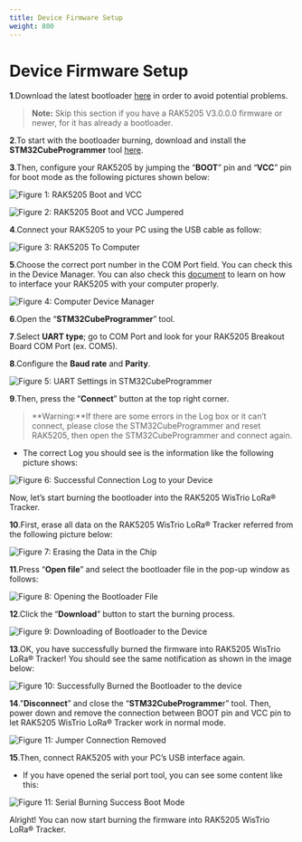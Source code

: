 ```yaml
---
title: Device Firmware Setup
weight: 800
---
```


# Device Firmware Setup

**1**.Download the latest bootloader [here](https://downloads.rakwireless.com/en/LoRa/WisTrio-LoRa-RAK5205/Firmware/) in order to avoid potential problems.

>**Note:** Skip this section if you have a RAK5205 V3.0.0.0 firmware or newer, for it has already a bootloader.

**2**.To start with the bootloader burning, download and install the **STM32CubeProgrammer** tool [here](https://www.st.com/content/st_com/en/products/development-tools/software-development-tools/stm32-software-development-tools/stm32-programmers/stm32cubeprog.html#overview).

**3**.Then, configure your RAK5205 by jumping the “**BOOT**” pin and “**VCC**” pin for boot mode as the following pictures shown below:

![Figure 1: RAK5205 Boot and VCC ](images/bootvcc.jpg)

![Figure 2: RAK5205 Boot and VCC Jumpered ](images/bootvccjumper.jpg)
 
**4**.Connect your RAK5205 to your PC using the USB cable as follow:

![Figure 3: RAK5205 To Computer ](images/rak5205topc.jpg)

**5**.Choose the correct port number in the COM Port field. You can check this in the Device Manager. You can also check this [document](https://doc.rakwireless.com/rak5205-rak7205-wistrio-lora-tracker/interfacing-with-the-rak7205-rak5205-wistrio-lora-tracker) to learn on how to interface your RAK5205 with your computer properly.

![Figure 4: Computer Device Manager](images/devicemanager.jpg)

**6**.Open the “**STM32CubeProgrammer**” tool.

**7**.Select **UART type**; go to COM Port and look for your RAK5205 Breakout Board COM Port (ex. COM5).

**8**.Configure the **Baud rate** and **Parity**.

![Figure 5: UART Settings in STM32CubeProgrammer](images/STM32parameter.jpg)

**9**.Then, press the “**Connect**” button at the top right corner.

>**Warning:**If there are some errors in the Log box or it can’t connect, please close the STM32CubeProgrammer and reset RAK5205, then open the STM32CubeProgrammer and connect again.

* The correct Log you should see is the information like the following picture shows:

![Figure 6: Successful Connection Log to your Device](images/STM32ConnectSuccess.jpg)

Now, let’s start burning the bootloader into the RAK5205 WisTrio LoRa® Tracker.

**10**.First, erase all data on the RAK5205 WisTrio LoRa® Tracker referred from the following picture below:

![Figure 7: Erasing the Data in the Chip](images/erase.jpg)

**11**.Press “**Open file**” and select the bootloader file in the pop-up window as follows:

![Figure 8: Opening the Bootloader File](images/openingbootloaderfile.jpg)

**12**.Click the “**Download**” button to start the burning process.

![Figure 9: Downloading of Bootloader to the Device](images/bootloaderdownload.jpg)

**13**.OK, you have successfully burned the firmware into RAK5205 WisTrio LoRa® Tracker! You should see the same notification as shown in the image below:

![Figure 10: Successfully Burned the Bootloader to the device](images/bootloaderloadsuccess.jpg)

**14**."**Disconnect**” and close the “**STM32CubeProgramme**r” tool. Then, power down and remove the connection between BOOT pin and VCC pin to let RAK5205 WisTrio LoRa® Tracker work in normal mode.

![Figure 11: Jumper Connection Removed](images/bootvccjumperremoved.jpg)

**15**.Then, connect RAK5205 with your PC’s USB interface again.

* If you have opened the serial port tool, you can see some content like this:

![Figure 11: Serial Burning Success Boot Mode](images/serialbootmode.jpg)

Alright! You can now start burning the firmware into RAK5205 WisTrio LoRa® Tracker.

